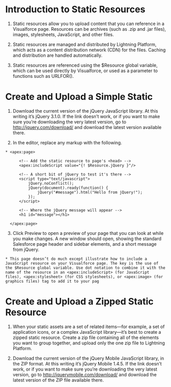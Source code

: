 # Introduction to Static Resources

  1. Static resources allow you to upload content that you can reference in a Visualforce page. Resources can be archives (such as .zip and .jar files), images, stylesheets, JavaScript, and other files.

  2. Static resources are managed and distributed by Lightning Platform, which acts as a content distribution network (CDN) for the files. Caching and distribution are handled automatically.

  3. Static resources are referenced using the $Resource global variable, which can be used directly by Visualforce, or used as a parameter to functions such as URLFOR().

# Create and Upload a Simple Static 

  1. Download the current version of the jQuery JavaScript library. At this writing it’s jQuery 3.1.0.
If the link doesn’t work, or if you want to make sure you’re downloading the very latest version, go to http://jquery.com/download/ and download the latest version available there.

  2. In the editor, replace any markup with the following.

    * <apex:page>
          
          <!-- Add the static resource to page's <head> -->
          <apex:includeScript value="{! $Resource.jQuery }"/>
          
          <!-- A short bit of jQuery to test it's there -->
          <script type="text/javascript">
              jQuery.noConflict();
              jQuery(document).ready(function() {
                  jQuery("#message").html("Hello from jQuery!");
              });
          </script>
          
          <!-- Where the jQuery message will appear -->
          <h1 id="message"></h1>
          
      </apex:page>
  
  3. Click Preview to open a preview of your page that you can look at while you make changes. A new window should open, showing the standard Salesforce page header and sidebar elements, and a short message from jQuery.
  
    * This page doesn’t do much except illustrate how to include a JavaScript resource on your Visualforce page. The key is the use of the $Resource global variable. Use dot notation to combine it with the name of the resource in an <apex:includeScript> (for JavaScript files), <apex:stylesheet> (for CSS stylesheets), or <apex:image> (for graphics files) tag to add it to your pag

# Create and Upload a Zipped Static Resource

  1. When your static assets are a set of related items—for example, a set of application icons, or a complex JavaScript library—it’s best to create a zipped static resource. Create a zip file containing all of the elements you want to group together, and upload only the one zip file to Lightning Platform.

  2. Download the current version of the jQuery Mobile JavaScript library, in the ZIP format. At this writing it’s jQuery Mobile 1.4.5.
  If the link doesn’t work, or if you want to make sure you’re downloading the very latest version, go to http://jquerymobile.com/download/ and download the  latest version of the ZIP file available there.

